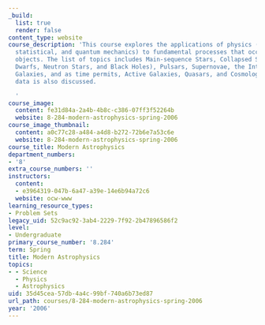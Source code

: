 ```yaml
---
_build:
  list: true
  render: false
content_type: website
course_description: 'This course explores the applications of physics (Newtonian,
  statistical, and quantum mechanics) to fundamental processes that occur in celestial
  objects. The list of topics includes Main-sequence Stars, Collapsed Stars (White
  Dwarfs, Neutron Stars, and Black Holes), Pulsars, Supernovae, the Interstellar Medium,
  Galaxies, and as time permits, Active Galaxies, Quasars, and Cosmology. Observational
  data is also discussed.

  '
course_image:
  content: fe31d84a-2a4b-4b8c-c386-07ff3f52264b
  website: 8-284-modern-astrophysics-spring-2006
course_image_thumbnail:
  content: a0c77c28-a484-a4d8-b272-72b6e7a53c6e
  website: 8-284-modern-astrophysics-spring-2006
course_title: Modern Astrophysics
department_numbers:
- '8'
extra_course_numbers: ''
instructors:
  content:
  - e3964319-047b-6a47-a39e-14e6b94a72c6
  website: ocw-www
learning_resource_types:
- Problem Sets
legacy_uid: 52c9ac92-3ab4-2229-7f92-2b47896586f2
level:
- Undergraduate
primary_course_number: '8.284'
term: Spring
title: Modern Astrophysics
topics:
- - Science
  - Physics
  - Astrophysics
uid: 35d45cea-57db-4a4c-99bf-740a6b73ed87
url_path: courses/8-284-modern-astrophysics-spring-2006
year: '2006'
---
```

